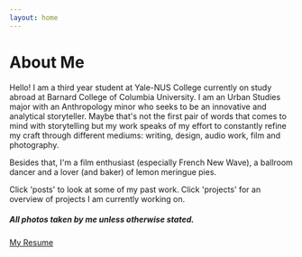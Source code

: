 ```yaml
---
layout: home
---
```

# About Me

Hello! I am a third year student at Yale-NUS College currently on study abroad at Barnard College of Columbia University. I am an Urban Studies major with an Anthropology minor who seeks to be an innovative and analytical storyteller. Maybe that's not the first pair of words that comes to mind with storytelling but my work speaks of my effort to constantly refine my craft through different mediums: writing, design, audio work, film and photography.  

Besides that, I'm a film enthusiast (especially French New Wave), a ballroom dancer and a lover (and baker) of lemon
meringue pies. 

Click 'posts' to look at some of my past work. Click 'projects' for an overview of projects I am currently working on. 

##### All photos taken by me unless otherwise stated. 

<a href="https://drive.google.com/file/d/1wO68hhR4RRBzlZaUowC0oSGsqbGfVbIm/view?usp=sharing" class="btn_success">My Resume</a>
